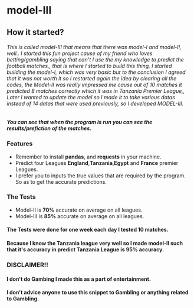 # model-III 
## How it started?
 
###### This is called model-III that means that there was model-I and model-II, well.. I started this fun project cause of my friend who loves betting/gambling saying that can't I use the my knowledge to predict the football matches,, that is where I started to build this thing, I started building the model-I, which was very basic but to the conclusion I agreed that it was not worth it so I restarted again the idea by clearing all the codes, the Model-II was really impressed me cause out of 10 matches it predicted 8 matches correctly which it was in Tanzania Premier League,, Later I wanted to update the model so I made it to take various datas instead of 14 datas that were used previously, so I developed MODEL-III.
##### You can see that when the program is run you can see the results/prefiction of the matches.
### Features 
   + Remember to install **pandas**, and **requests** in your machine.
   + Predict four Leagues **England**,**Tanzania**,**Egypt** and **France** premier Leagues.
   + I prefer you to inputs the true values that are required by the program. So as to get the accurate predictions.
### The Tests 
   + Model-II is **70%** accurate on average on all leagues.
   + Model-III is **85%** accurate on average on all leagues.
#### The Tests were done for one week each day I tested 10 matches.
#### Because I know the Tanzania league very well so I made model-II such that it's accuracy in predict Tanzania League is **95%** accuracy.

### DISCLAIMER!!
#### I don't do Gambing I made this as a part of entertainment.
#### I don't advice anyone to use this snippet to Gambling or anything related to Gambling.







